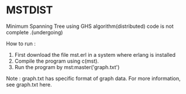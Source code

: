 # MSTDIST
Minimum Spanning Tree using  GHS algorithm(distributed)
code is not complete .(undergoing)

How to run :

1. First download the file mst.erl in a system where erlang is installed
2. Compile the program using c(mst).
3. Run the program by mst:master('graph.txt')   

Note : graph.txt has specific format of graph data. For more information, see graph.txt here.
